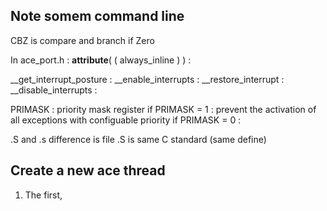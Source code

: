 ## Note somem command line 

CBZ is compare and branch if Zero


In ace_port.h : 
__attribute__( ( always_inline ) ) : 


__get_interrupt_posture : 
__enable_interrupts :
__restore_interrupt : 
__disable_interrupts : 

PRIMASK :  priority mask register
    if PRIMASK = 1 : prevent the activation of all exceptions with configuable priority
    if PRIMASK = 0 : 

.S and .s difference is file .S is same C standard (same define)
## Create a new ace thread

1. The first, 


